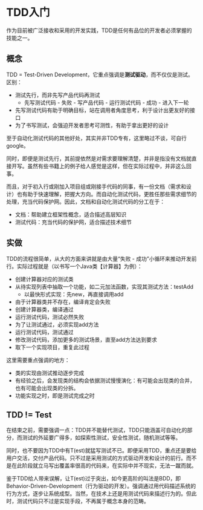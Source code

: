 # TDD入门

作为目前被广泛接收和采用的开发实践，TDD是任何有品位的开发者必须掌握的技能之一。

## 概念

TDD = Test-Driven Development，它重点强调是**测试驱动**，而不仅仅是测试。区别：
- 测试先行，而非先写产品代码再测试
    - 先写测试代码 - 失败 - 写产品代码 - 运行测试代码 - 成功 - 进入下一轮
- 先写测试代码有助于明确目标，站在调用者角度思考，利于设计出更友好的接口
- 为了书写测试，会强迫开发者思考可测性，有助于拿出更好的设计

至于自动化测试代码的其他好处，其实并非TDD专有，这里略过不谈，可自行google。

同时，即便是测试先行，其前提依然是对需求要理解清楚，并非是指没有文档就直接开写。虽然有些书籍上的例子给人感觉是这样，但在实际过程中，并非这么回事。

而且，对于初入行或刚加入项目组或刚接手代码的同事，有一份文档（需求和设计）也有助于快速理解，把握大方向。而自动化测试代码，更胜任那些需求细节的处理，充当代码保护网。因此，文档和自动化测试代码的分工在于：
- 文档：帮助建立框架性概念，适合描述高层知识
- 测试代码：充当代码的保护网，适合描述技术细节

## 实做

TDD的流程很简单，从大的方面来讲就是由大量“失败 - 成功”小循环来推动开发前行。实际过程就是（以书写一个Java类【计算器】为例）：
- 创建计算器对应的测试类
- 从待实现列表中抽取一个功能，如二元加法函数，实现其测试方法：testAdd
    - 以最快形式实现：先new，再直接调用add
- 由于计算器类并不存在，编译肯定会失败
- 创建计算器类，编译通过
- 运行测试代码，测试必然失败
- 为了让测试通过，必须实现add方法
- 运行测试代码，测试通过
- 修改测试代码，添加更多的测试场景，直至add方法达到要求
- 取下一个实现项目，重复此过程

这里需要重点强调的地方：
- 类的实现由测试推动逐步完成
- 有经验之后，会发现类的结构会依据测试慢慢演化：有可能会出现类的合并，也有可能会出现类的分拆。
- 功能实现之时，即是测试完成之时

## TDD != Test

在结束之前，需要强调一点：TDD并不能替代测试，TDD只能涵盖可自动化的部分，而测试的外延要广得多，如探索性测试，安全性测试，随机测试等等。

同时，也不要因为TDD中有T(est)就猛写测试不已。即便采用TDD，重点还是要给用户交活，交付产品代码。只不过是采用测试的方式驱动开发和设计的前行。而不是在此阶段就立马写出覆盖率很高的代码来，在实际中并不现实，无法一蹴而就。

鉴于TDD给人带来误解，让T(est)过于突出，如今更高阶的叫法是BDD，即Behavior-Driven-Development（行为驱动的开发）。强调通过用代码描述系统的行为方式，逐步让系统成型。当然，在技术上还是用测试代码来描述行为的。但此时，测试代码只不过是实现手段，不再属于概念本身的范畴。
